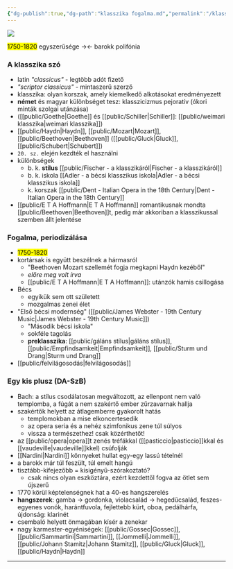 ```yaml
---
{"dg-publish":true,"dg-path":"klasszika fogalma.md","permalink":"/klasszika-fogalma/"}
---
```


![](https://esterhazy.at/user/images/a-Schloss-Esterhazy/_1200x630_crop_center-center_82_none/Schloss-Esterhazy-Geschichte_-historisch-cEsterhazy.jpg?mtime=1562681232)

<mark>1750-1820</mark>
egyszerűsége -><- barokk polifónia

### A klasszika szó

- latin *"classicus"* - legtöbb adót fizető
- *"scriptor classicus"* - mintaszerű szerző
- klasszika: olyan korszak, amely kiemelkedő alkotásokat eredményezett
- **német** és magyar különbséget tesz: klasszicizmus pejoratív (ókori minták szolgai utánzása)
- ([[public/Goethe\|Goethe]] és [[public/Schiller\|Schiller]]: [[public/weimari klasszika\|weimari klasszika]])
- [[public/Haydn\|Haydn]], [[public/Mozart\|Mozart]], [[public/Beethoven\|Beethoven]] ([[public/Gluck\|Gluck]], [[public/Schubert\|Schubert]])
- `20. sz.`  elején kezdték el használni
- különbségek
	- b. k. **stílus** [[public/Fischer - a klasszikáról\|Fischer - a klasszikáról]]
	- b. k. iskola [[Adler - a bécsi klasszikus iskola\|Adler - a bécsi klasszikus iskola]]
	- k. korszak [[public/Dent - Italian Opera in the 18th Century\|Dent - Italian Opera in the 18th Century]]
- [[public/E T A Hoffmann\|E T A Hoffmann]] romantikusnak mondta [[public/Beethoven\|Beethoven]]t, pedig már akkoriban a klasszikussal szemben állt jelentése

### Fogalma, periodizálása

- <mark>1750-1820</mark>
- kortársak is együtt beszélnek a hármasról
	- "Beethoven Mozart szellemét fogja megkapni Haydn kezéből"
	- *előre meg volt írva*
	- [[public/E T A Hoffmann\|E T A Hoffmann]]: utánzók hamis csillogása
- Bécs
	- egyikük sem ott született
	- mozgalmas zenei élet
- "Első bécsi modernség" ([[public/James Webster - 19th Century Music\|James Webster - 19th Century Music]])
	- "Második bécsi iskola"
	- sokféle tagolás
	- **preklasszika**: [[public/gáláns stílus\|gáláns stílus]], [[public/Empfindsamkeit\|Empfindsamkeit]], [[public/Sturm und Drang\|Sturm und Drang]]
- [[public/felvilágosodás\|felvilágosodás]]

### Egy kis plusz (DA-SzB)

- Bach: a stílus csodálatosan megváltozott, az ellenpont nem való templomba, a fúgát a nem szakértő ember zűrzavarnak hallja
- szakértők helyett az átlagemberre gyakorolt hatás
	- templomokban a mise elkoncertesedik
	- az opera seria és a nehéz szimfonikus zene túl súlyos
	- vissza a természethez! csak közérthetőt!
- az [[public/opera\|opera]]t zenés tréfákkal ([[pasticcio\|pasticcio]]kkal és [[vaudeville\|vaudeville]]kkel) csúfolják
- [[Nardini\|Nardini]] könnyeket hullat egy-egy lassú tételnél
- a barokk már túl feszült, túl emelt hangú
- tisztább-kifejezőbb = kisigényű-szórakoztató?
	- csak nincs olyan eszköztára, ezért kezdettől fogva az ötlet sem újszerű
- 1770 körül képtelenségnek hat a 40-es hangszerelés
- **hangszerek**: gamba -> gordonka, violacsalád -> hegedűcsalád, feszes-egyenes vonók, harántfuvola, fejlettebb kürt, oboa, pedálhárfa, újdonság: klarinét
- csembaló helyett önmagában kísér a zenekar
- nagy karmester-egyéniségek: [[public/Gossec\|Gossec]], [[public/Sammartini\|Sammartini]], [[Jommelli\|Jommelli]], [[public/Johann Stamitz\|Johann Stamitz]], [[public/Gluck\|Gluck]], [[public/Haydn\|Haydn]]

---
[^1]: [[public/Dent - Italian Opera in the 18th Century\|Dent - Italian Opera in the 18th Century]], [[public/Fischer - a klasszikáról\|Fischer - a klasszikáról]], [[Adler - a bécsi klasszikus iskola\|Adler - a bécsi klasszikus iskola]], [[Charles Rosen - A klasszikus stílus\|Charles Rosen - A klasszikus stílus]],[[public/Jones - Music in Vienna\|Jones - Music in Vienna]], [[public/James Webster - 19th Century Music\|James Webster - 19th Century Music]], [[public/Komlós - Fortepianók és zenéjük\|Komlós - Fortepianók és zenéjük]]
[^]: [[1. A „bécsi klasszika” fogalma és a 18. századi zenetörténet periodizálásának problémái.pdf\|1. A „bécsi klasszika” fogalma és a 18. századi zenetörténet periodizálásának problémái.pdf]]
